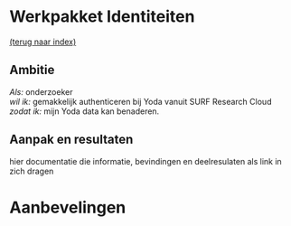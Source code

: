 # Werkpakket Identiteiten
[(terug naar index)](index.md)

## Ambitie
*Als:* onderzoeker    
*wil ik:* gemakkelijk authenticeren bij Yoda vanuit SURF Research Cloud    
*zodat ik:* mijn Yoda data kan benaderen.   

## Aanpak en resultaten

hier documentatie die informatie, bevindingen en deelresulaten als
link in zich dragen

# Aanbevelingen


